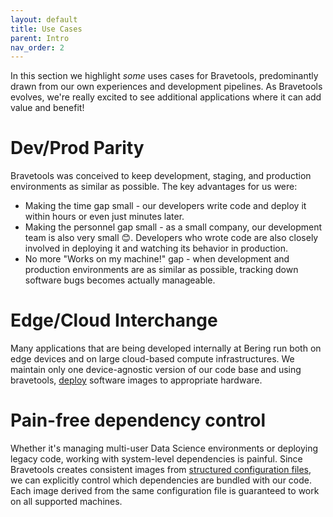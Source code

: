 ```yaml
---
layout: default
title: Use Cases
parent: Intro
nav_order: 2
---
```


In this section we highlight *some* uses cases for Bravetools, predominantly drawn from our own experiences and development pipelines. As Bravetools evolves, we're really excited to see additional applications where it can add value and benefit!


# Dev/Prod Parity
Bravetools was conceived to keep development, staging, and production environments as similar as possible. The key advantages for us were:

* Making the time gap small - our developers write code and deploy it within hours or even just minutes later.
* Making the personnel gap small - as a small company, our development team is also very small 😊. Developers who wrote code are also closely involved in deploying it and watching its behavior in production.
* No more "Works on my machine!" gap - when development and production environments are as similar as possible, tracking down software bugs becomes actually manageable.

# Edge/Cloud Interchange
Many applications that are being developed internally at Bering run both on edge devices and on large cloud-based compute infrastructures. We maintain only one device-agnostic version of our code base and using bravetools, [deploy](../../docs/cli/brave_deploy) software images to appropriate hardware.

# Pain-free dependency control
Whether it's managing multi-user Data Science environments or deploying legacy code, working with system-level dependencies is painful. Since Bravetools creates consistent images from [structured configuration files](../../docs/bravefile), we can explicitly control which dependencies are bundled with our code. Each image derived from the same configuration file is guaranteed to work on all supported machines.

